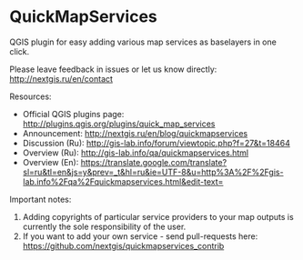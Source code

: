 QuickMapServices
================

QGIS plugin for easy adding various map services as baselayers in one click.

Please leave feedback in issues or let us know directly: http://nextgis.ru/en/contact 

Resources:

* Official QGIS plugins page: http://plugins.qgis.org/plugins/quick_map_services
* Announcement: http://nextgis.ru/en/blog/quickmapservices
* Discussion (Ru): http://gis-lab.info/forum/viewtopic.php?f=27&t=18464
* Overview (Ru): http://gis-lab.info/qa/quickmapservices.html
* Overview (En): https://translate.google.com/translate?sl=ru&tl=en&js=y&prev=_t&hl=ru&ie=UTF-8&u=http%3A%2F%2Fgis-lab.info%2Fqa%2Fquickmapservices.html&edit-text=

Important notes:

1. Adding copyrights of particular service providers to your map outputs is currently the sole responsibility of the user.
2. If you want to add your own service - send pull-requests here: https://github.com/nextgis/quickmapservices_contrib
